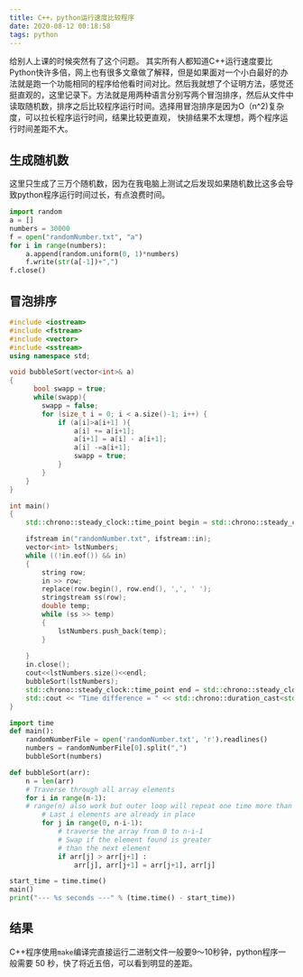 ```yaml
---
title: C++，python运行速度比较程序
date: 2020-08-12 00:18:58
tags: python
---
```


给别人上课的时候突然有了这个问题。 其实所有人都知道C++运行速度要比Python快许多倍，网上也有很多文章做了解释，但是如果面对一个小白最好的办法就是跑一个功能相同的程序给他看时间对比。然后我就想了个证明方法，感觉还挺直观的，这里记录下。方法就是用两种语言分别写两个冒泡排序，然后从文件中读取随机数，排序之后比较程序运行时间。选择用冒泡排序是因为O（n^2)复杂度，可以拉长程序运行时间，结果比较更直观， 快排结果不太理想，两个程序运行时间差距不大。

<!--more-->

## 生成随机数

这里只生成了三万个随机数，因为在我电脑上测试之后发现如果随机数比这多会导致python程序运行时间过长，有点浪费时间。

```python
import random
a = []
numbers = 30000
f = open("randomNumber.txt", "a")
for i in range(numbers):
    a.append(random.uniform(0, 1)*numbers)
    f.write(str(a[-1])+",")
f.close()
```

## 冒泡排序

```c++
#include <iostream>
#include <fstream>
#include <vector>
#include <sstream>
using namespace std;

void bubbleSort(vector<int>& a)
{
      bool swapp = true;
      while(swapp){
        swapp = false;
        for (size_t i = 0; i < a.size()-1; i++) {
            if (a[i]>a[i+1] ){
                a[i] += a[i+1];
                a[i+1] = a[i] - a[i+1];
                a[i] -=a[i+1];
                swapp = true;
            }
        }
    }
}

int main()
{
    std::chrono::steady_clock::time_point begin = std::chrono::steady_clock::now();

    ifstream in("randomNumber.txt", ifstream::in);
    vector<int> lstNumbers;
    while ((!in.eof()) && in)
    {
        string row;
        in >> row;
        replace(row.begin(), row.end(), ',', ' '); 
        stringstream ss(row);
        double temp;
        while (ss >> temp)
        {
            lstNumbers.push_back(temp);
        }
            
    }
    in.close();
    cout<<lstNumbers.size()<<endl;
    bubbleSort(lstNumbers);
    std::chrono::steady_clock::time_point end = std::chrono::steady_clock::now();
    std::cout << "Time difference = " << std::chrono::duration_cast<std::chrono::milliseconds>(end - begin).count() / 1000.0 << "[s]" << std::endl;
}
```

```python
import time
def main():
    randomNumberFile = open('randomNumber.txt', 'r').readlines()
    numbers = randomNumberFile[0].split(",")
    bubbleSort(numbers)

def bubbleSort(arr): 
    n = len(arr) 
    # Traverse through all array elements 
    for i in range(n-1): 
    # range(n) also work but outer loop will repeat one time more than needed. 
        # Last i elements are already in place 
        for j in range(0, n-i-1): 
            # traverse the array from 0 to n-i-1 
            # Swap if the element found is greater 
            # than the next element 
            if arr[j] > arr[j+1] : 
                arr[j], arr[j+1] = arr[j+1], arr[j] 

start_time = time.time()
main()
print("--- %s seconds ---" % (time.time() - start_time))
```

## 结果

C++程序使用`make`编译完直接运行二进制文件一般要9～10秒钟，python程序一般需要 50 秒，快了将近五倍，可以看到明显的差距。